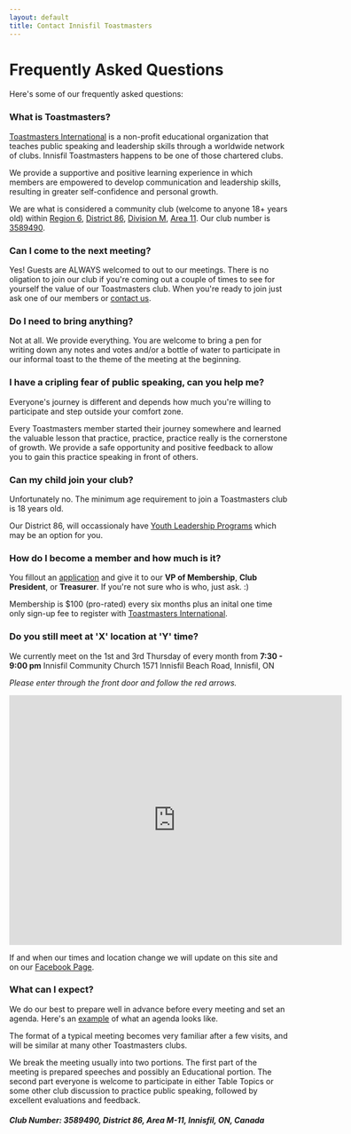 ```yaml
---
layout: default
title: Contact Innisfil Toastmasters
---
```


<h1 class="pageTitle">Frequently Asked Questions</h1>

<p class="intro">Here's some of our frequently asked questions:</p>
    
<h3>What is Toastmasters?</h3>
<p ><a href="https://www.toastmasters.org/about/all-about-toastmasters">Toastmasters International</a> is a non-profit educational organization that teaches public speaking and leadership skills through a worldwide network of clubs. Innisfil Toastmasters happens to be one of those chartered clubs.</p> 

<p>We provide a supportive and positive learning experience in which members are empowered to develop communication and leadership skills, resulting in greater self-confidence and personal growth.<p>

<p>We are what is considered a community club (welcome to anyone 18+ years old) within <a href="{{site.baseurl}}/assets/pdf/TI-Regions.pdf">Region 6</a>, <a href="https://www.toastmasters86.org/">District 86</a>, <a href="https://www.toastmasters86.org/district-86-contacts/division-m">Division M</a>, <a href="https://www.toastmasters86.org/district-86-contacts/division-m/area-m-11">Area 11</a>. Our club number is <a href="http://dashboards.toastmasters.org/ClubReport.aspx?id=03589490">3589490</a>.
</p>


<h3>Can I come to the next meeting?</h3>
<p>Yes! Guests are ALWAYS welcomed to out to our meetings. There is no oligation to join our club if you're coming out a couple of times to see for yourself the value of our  Toastmasters club. When you're ready to join just ask one of our members or <a href="{{site.baseurl}}/contact">contact us</a>.
</p>


<h3>Do I need to bring anything?</h3>
<p>Not at all. We provide everything. You are welcome to bring a pen for writing down any notes and votes and/or a bottle of water to participate in our informal toast to the theme of the meeting at the beginning.</p>


<h3>I have a cripling fear of public speaking, can you help me?</h3>
<p>Everyone's journey is different and depends how much you're willing to participate and step outside your comfort zone.</p> 

<p>Every Toastmasters member started their journey somewhere and learned the valuable lesson that practice, practice, practice really is the cornerstone of growth. We provide a safe opportunity and positive feedback to allow you to gain this practice speaking in front of others.</p>


<h3>Can my child join your club?</h3>
<p>Unfortunately no. The minimum age requirement to join a Toastmasters club is 18 years old. </p>

<p>Our District 86, will occassionaly have <a href="https://www.toastmasters86.org/programs/club-growth/youth-leadership-program">Youth Leadership Programs</a> which may be an option for you.</p>


<h3>How do I become a member and how much is it?</h3>
<p>You fillout an <a href="{{site.baseurl}}/assets/pdf/membership-application.pdf">application</a> and give it to our <b>VP of Membership</b>, <b>Club President</b>, or <b>Treasurer</b>. If you're not sure who is who, just ask. :)</p>

<p>Membership is $100 (pro-rated) every six months plus an inital one time only sign-up fee to register with <a href="http://toastmasters.org">Toastmasters International</a>.</p>


<h3>Do you still meet at 'X' location at 'Y' time?</h3>
<p>
  We currently meet on the 1st and 3rd Thursday of every month from <b>7:30 - 9:00 pm</b>
  Innisfil Community Church 1571 Innisfil Beach Road, Innisfil, ON
  </p>
  <p><i>Please enter through the front door and follow the red arrows.</i></p>

  <div id="googlemap" >
    <iframe
      src="https://www.google.com/maps/embed?pb=!1m18!1m12!1m3!1d2855.145673831842!2d-79.58207208405311!3d44.30695567910434!2m3!1f0!2f0!3f0!3m2!1i1024!2i768!4f13.1!3m3!1m2!1s0x882aba240f822169%3A0xae6ffd77293ef819!2sInnisfil%20Community%20Church!5e0!3m2!1sen!2sca!4v1581437218461!5m2!1sen!2sca"
      width="600" height="450" frameborder="0" style="border:0;" allowfullscreen=""></iframe>
  </div>

<p>If and when our times and location change we will update on this site and on our <a href="https://www.facebook.com/innisfiltoastmasters">Facebook Page</a>.</p>


<h3>What can I expect?</h3>
<p>
We do our best to prepare well in advance before every meeting and set an agenda. Here's an <a href="{{site.baseurl}}/assets/pdf/agenda-example.pdf">example</a> of what an agenda looks like.</p>

<p>The format of a typical meeting becomes very familiar after a few visits, and will be similar at many other Toastmasters clubs.</p>

<p>We break the meeting usually into two portions.
The first part of the meeting is prepared speeches and possibly an Educational portion.
The second part everyone is welcome to participate in either Table Topics or some other club discussion to practice public speaking, followed by excellent evaluations and feedback.</p>
<p>
  <h5>Club Number: 3589490, District 86, Area M-11, Innisfil, ON, Canada</h5>
</p>	

